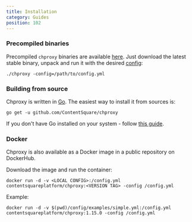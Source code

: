 ```yaml
---
title: Installation
category: Guides
position: 102
---
```


### Precompiled binaries

Precompiled `chproxy` binaries are available [here](https://github.com/ContentSquare/chproxy/releases).
Just download the latest stable binary, unpack and run it with the desired [config](/configuration/default):

```
./chproxy -config=/path/to/config.yml
```

### Building from source

Chproxy is written in [Go](https://golang.org/). The easiest way to install it from sources is:

```
go get -u github.com/ContentSquare/chproxy
```

If you don't have Go installed on your system - follow [this guide](https://golang.org/doc/install).


### Docker

Chproxy is also available as a Docker image in a public repository on DockerHub.

Download the image and run the container:

```
docker run -d -v <LOCAL CONFIG>:/config.yml contentsquareplatform/chproxy:<VERSION TAG> -config /config.yml
```

Example:

```
docker run -d -v $(pwd)/config/examples/simple.yml:/config.yml contentsquareplatform/chproxy:1.15.0 -config /config.yml
```

